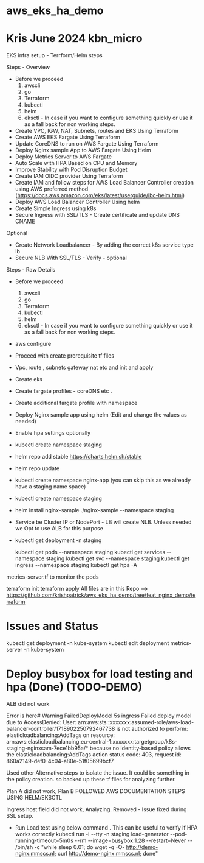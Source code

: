 # aws_eks_ha_demo 
# Kris June 2024 kbn_micro

EKS infra setup - Terrform/Helm steps

Steps - Overview
* Before we proceed
    1. awscli
    2. go
    3. Terraform
    4. kubectl
    5. helm
    6. eksctl - In case if you want to configure something quickly or use it as a fall back for non working steps.
* Create VPC, IGW, NAT, Subnets, routes and EKS Using Terraform
* Create AWS EKS Fargate Using Terraform
* Update CoreDNS to run on AWS Fargate Using Terraform
* Deploy Nginx sample App to AWS Fargate Using Helm
* Deploy Metrics Server to AWS Fargate
* Auto Scale with HPA Based on CPU and Memory
* Improve Stability with Pod Disruption Budget
* Create IAM OIDC provider Using Terraform
* Create IAM and follow steps for AWS Load Balancer Controller creation using AWS preferred method (https://docs.aws.amazon.com/eks/latest/userguide/lbc-helm.html)
* Deploy AWS Load Balancer Controller Using helm
* Create Simple Ingress using k8s
* Secure Ingress with SSL/TLS - Create certificate and update DNS CNAME

Optional 
* Create Network Loadbalancer - By adding the correct k8s service type lb 
* Secure NLB With SSL/TLS - Verify - optional

Steps - Raw Details

* Before we proceed
    1. awscli
    2. go
    3. Terraform
    4. kubectl
    5. helm
    6. eksctl - In case if you want to configure something quickly or use it as a fall back for non working steps.
*  aws configure 
*  Proceed with create prerequisite tf files
*  Vpc, route , subnets gateway nat etc and init and apply
*  Create eks
*  Create fargate profiles - coreDNS etc . 
*  Create additional fargate profile with namespace
*  Deploy Nginx sample app using helm (Edit and change the values as needed)
*  Enable hpa settings optionally
*  kubectl create namespace staging
*  helm repo add stable https://charts.helm.sh/stable
*  helm repo update

*  kubectl create namespace nginx-app (you can skip this as we already have a staging name space)
*  kubectl create namespace staging

* helm install nginx-sample ./nginx-sample --namespace staging

* Service be Cluster IP or NodePort - LB will create NLB. Unless needed we Opt to use ALB for this purpose
*  kubectl get deployment -n staging

  	kubectl get pods --namespace staging
 	kubectl get services --namespace staging
 	kubectl get svc --namespace staging
	kubectl get ingress --namespace staging
	kubectl get hpa -A


 metrics-server.tf to monitor the pods

 terraform init
 terraform apply
All files are in this Repo --> https://github.com/krishpatrick/aws_eks_ha_demo/tree/feat_nginx_demo/terraform


# Issues and Status
kubectl get deployment -n kube-system
kubectl edit deployment metrics-server -n kube-system


# Deploy busybox for load testing and hpa (Done) (TODO-DEMO)

ALB did not work 

Error is here#
  Warning  FailedDeployModel  5s    ingress  Failed deploy model due to AccessDenied: User: arn:aws:sts::xxxxxxx:assumed-role/aws-load-balancer-controller/1718902250792467738 is not authorized to perform: elasticloadbalancing:AddTags on resource: arn:aws:elasticloadbalancing:eu-central-1:xxxxxxx:targetgroup/k8s-staging-nginxsam-7ece1bb95a/* because no identity-based policy allows the elasticloadbalancing:AddTags action
           status code: 403, request id: 860a2149-def0-4c04-a80e-51f05699bcf7

Used other Alternative steps to isolate the issue. It could be something in the policy creation. so backed up these tf files for analyzing further. 

Plan A did not work, Plan B FOLLOWED AWS DOCUMENTATION STEPS USING HELM/EKSCTL

 Ingress host field did not work, Analyzing. Removed - Issue fixed during SSL setup.

* Run Load test using below command . This can be useful to verify if HPA works correctly
kubectl run -i --tty -n staging load-generator --pod-running-timeout=5m0s --rm --image=busybox:1.28 --restart=Never -- /bin/sh -c "while sleep 0.01; do wget -q -O- http://demo-nginx.mmscs.nl; curl http://demo-nginx.mmscs.nl;  done"

